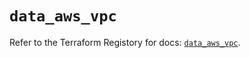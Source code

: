 # `data_aws_vpc`

Refer to the Terraform Registory for docs: [`data_aws_vpc`](https://registry.terraform.io/providers/hashicorp/aws/5.13.0/docs/data-sources/vpc).
